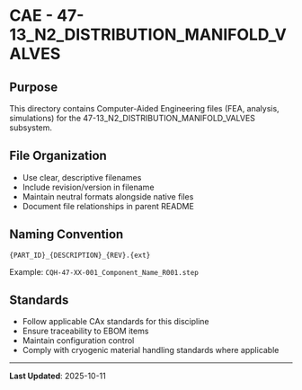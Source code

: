# CAE - 47-13_N2_DISTRIBUTION_MANIFOLD_VALVES

## Purpose

This directory contains Computer-Aided Engineering files (FEA, analysis, simulations) for the 47-13_N2_DISTRIBUTION_MANIFOLD_VALVES subsystem.

## File Organization

- Use clear, descriptive filenames
- Include revision/version in filename
- Maintain neutral formats alongside native files
- Document file relationships in parent README

## Naming Convention

```
{PART_ID}_{DESCRIPTION}_{REV}.{ext}
```

Example: `CQH-47-XX-001_Component_Name_R001.step`

## Standards

- Follow applicable CAx standards for this discipline
- Ensure traceability to EBOM items
- Maintain configuration control
- Comply with cryogenic material handling standards where applicable

---

**Last Updated**: 2025-10-11

